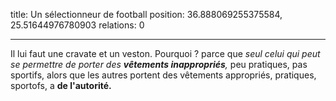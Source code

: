 title: Un sélectionneur de football
position: 36.888069255375584, 25.51644976780903
relations: 0

---





Il lui faut une cravate et un veston. Pourquoi ? parce que *seul celui qui peut se permettre de porter des **vêtements inappropriés**,* peu pratiques, pas sportifs, alors que les autres portent des vêtements appropriés, pratiques, sportofs, a **de l'autorité.**